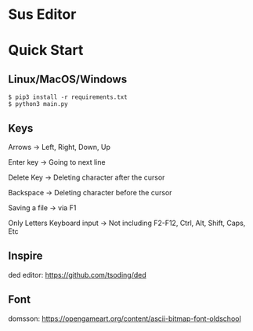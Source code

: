 # Sus Editor

# Quick Start

## Linux/MacOS/Windows

```console
$ pip3 install -r requirements.txt
$ python3 main.py
```

## Keys

Arrows -> Left, Right, Down, Up

Enter key -> Going to next line

Delete Key -> Deleting character after the cursor

Backspace -> Deleting character before the cursor

Saving a file -> via F1

Only Letters Keyboard input -> Not including F2-F12, Ctrl, Alt, Shift, Caps, Etc

## Inspire

ded editor: https://github.com/tsoding/ded

## Font

domsson: https://opengameart.org/content/ascii-bitmap-font-oldschool
